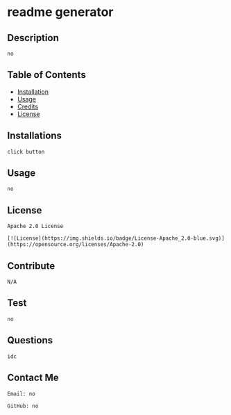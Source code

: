 # readme generator

## Description 

    no

## Table of Contents 

- [Installation](#installation)
- [Usage](#usage)
- [Credits](#credits)
- [License](#license)

## Installations 

    click button

## Usage 

    no

## License 

    Apache 2.0 License

    [![License](https://img.shields.io/badge/License-Apache_2.0-blue.svg)](https://opensource.org/licenses/Apache-2.0)

## Contribute 

    N/A

## Test 

    no

## Questions 

    idc 

## Contact Me
  
    Email: no

    GitHub: no


